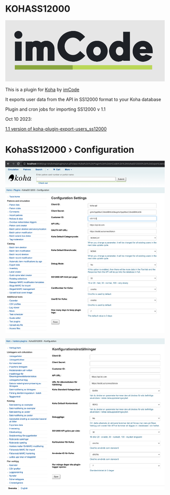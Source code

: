 # KOHASS12000

![imCode](Doc/logo_imcode.png)

This is a plugin for [Koha](https://github.com/Koha-Community/Koha) by [imCode](https://imcode.com)

It exports user data from the API in SS12000 format to your Koha database

Plugin and cron jobs for importing SS12000 v 1.1


Oct 10 2023:

[1.1 version of koha-plugin-export-users_ss12000](https://github.com/imCodePartnerAB/KOHASS12000/releases/tag/v10.10.2023)



# KohaSS12000 › Configuration
![Configuration](Doc/KohaSS12000Configuration.png)

![Configuration](Doc/KohaSS12000Configuration_sv.png)
